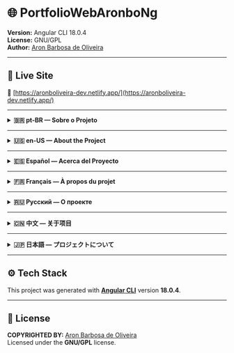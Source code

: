 # 🌐 PortfolioWebAronboNg

**Version:** Angular CLI 18.0.4  
**License:** GNU/GPL  
**Author:** [Aron Barbosa de Oliveira](https://github.com/aronboliveira)

---

## 🚀 Live Site  
🔗 [https://aronboliveira-dev.netlify.app/](https://aronboliveira-dev.netlify.app/)

---

<details>
  <summary><strong>🇧🇷 pt-BR — Sobre o Projeto</strong></summary>

**Este é um projeto que busca representar o Portfólio Web do Desenvolvedor de Software Aron Barbosa de Oliveira.**

Você pode acessar a página online através do link:  
🔗 [https://aronboliveira-dev.netlify.app/](https://aronboliveira-dev.netlify.app/)

</details>

---

<details>
  <summary><strong>🇺🇸 en-US — About the Project</strong></summary>

**This is a project that aims to represent the Web Portfolio of software developer Aron Barbosa de Oliveira.**

You can access the deployed page here:  
🔗 [https://aronboliveira-dev.netlify.app/](https://aronboliveira-dev.netlify.app/)

</details>

---

<details>
  <summary><strong>🇪🇸 Español — Acerca del Proyecto</strong></summary>

**Este es un proyecto que busca representar el Portafolio Web del desarrollador de software Aron Barbosa de Oliveira.**

Puedes visitar la página en línea en:  
🔗 [https://aronboliveira-dev.netlify.app/](https://aronboliveira-dev.netlify.app/)

</details>

---

<details>
  <summary><strong>🇫🇷 Français — À propos du projet</strong></summary>

**Ce projet vise à représenter le Portefeuille Web du développeur logiciel Aron Barbosa de Oliveira.**

Vous pouvez consulter la page en ligne ici :  
🔗 [https://aronboliveira-dev.netlify.app/](https://aronboliveira-dev.netlify.app/)

</details>

---

<details>
  <summary><strong>🇷🇺 Русский — О проекте</strong></summary>

**Этот проект представляет собой веб-портфолио разработчика программного обеспечения Арона Барбозы де Оливейры.**

Вы можете просмотреть страницу по ссылке:  
🔗 [https://aronboliveira-dev.netlify.app/](https://aronboliveira-dev.netlify.app/)

</details>

---

<details>
  <summary><strong>🇨🇳 中文 — 关于项目</strong></summary>

**这是一个展示软件开发者 Aron Barbosa de Oliveira 的网页作品集项目。**

您可以访问该页面：  
🔗 [https://aronboliveira-dev.netlify.app/](https://aronboliveira-dev.netlify.app/)

</details>

---

<details>
  <summary><strong>🇯🇵 日本語 — プロジェクトについて</strong></summary>

**このプロジェクトは、ソフトウェア開発者 Aron Barbosa de Oliveira の Web ポートフォリオを表現することを目的としています。**

デプロイされたページはこちらからご覧ください：  
🔗 [https://aronboliveira-dev.netlify.app/](https://aronboliveira-dev.netlify.app/)

</details>

---

## ⚙️ Tech Stack

This project was generated with **[Angular CLI](https://github.com/angular/angular-cli)** version **18.0.4**.

---

## 📄 License

**COPYRIGHTED BY:** [Aron Barbosa de Oliveira](https://github.com/aronboliveira)  
Licensed under the **GNU/GPL** license.

